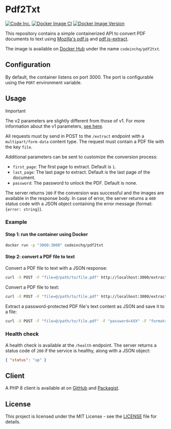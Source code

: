 # Pdf2Txt

[![Code Inc.](https://img.shields.io/badge/Code%20Inc.-Document%20Cloud-blue)](https://www.codeinc.co)
[![Docker Image CI](https://github.com/codeinchq/pdf2txt/actions/workflows/docker-image.yml/badge.svg)](https://github.com/codeinchq/pdf2txt/actions/workflows/docker-image.yml)
[![Docker Image Version](https://img.shields.io/docker/v/codeinchq/pdf2txt?sort=semver&label=Docker%20Hub&color=red)](https://hub.docker.com/r/codeinchq/pdf2txt/tags)

This repository contains a simple containerized API to convert PDF documents to text using [Mozilla's pdf.js](https://mozilla.github.io/pdf.js/) and [pdf.js-extract](https://www.npmjs.com/package/pdf.js-extract).

The image is available on [Docker Hub](https://hub.docker.com/r/codeinchq/pdf2txt) under the name `codeinchq/pdf2txt`.

## Configuration

By default, the container listens on port 3000. The port is configurable using the `PORT` environment variable.

## Usage

> [!IMPORTANT]  
> The v2 parameters are slightly different from those of v1. For more information about the v1 parameters, [see here](https://github.com/codeinchq/pdf2txt/blob/v1.8/README.md#usage).

All requests must by send in POST to the `/extract` endpoint with a `multipart/form-data` content type. The request must contain a PDF file with the key `file`. 

Additional parameters can be sent to customize the conversion process:
* `first_page`: The first page to extract. Default is `1`.
* `last_page`: The last page to extract. Default is the last page of the document.
* `password`: The password to unlock the PDF. Default is none.

The server returns `200` if the conversion was successful and the images are available in the response body. In case of error, the server returns a `400` status code with a JSON object containing the error message (format: `{error: string}`).

### Example

#### Step 1: run the container using Docker
```bash
docker run -p "3000:3000" codeinchq/pdf2txt 
```

#### Step 2: convert a PDF file to text
Convert a PDF file to text with a JSON response:
```bash
curl -X POST -F "file=@/path/to/file.pdf" http://localhost:3000/extract -o example.json
```
Convert a PDF file to text:
```bash
curl -X POST -F "file=@/path/to/file.pdf" http://localhost:3000/extract
```

Extract a password-protected PDF file's text content as JSON and save it to a file:
```bash
curl -X POST -F "file=@/path/to/file.pdf" -F "password=XXX" -F "format=json" http://localhost:3000/extract -o example.json
```

### Health check

A health check is available at the `/health` endpoint. The server returns a status code of `200` if the service is healthy, along with a JSON object:
```json
{ "status": "up" }
```

## Client

A PHP 8 client is available at on [GitHub](https://github.com/codeinchq/document-cloud-php-client) and [Packagist](https://packagist.org/packages/codeinc/document-cloud-client).

## License

This project is licensed under the MIT License - see the [LICENSE](https://github.com/codeinchq/pdf2txt?tab=MIT-1-ov-file) file for details.
